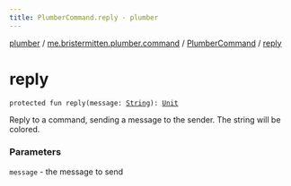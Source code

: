 ```yaml
---
title: PlumberCommand.reply - plumber
---
```


[plumber](../../index.html) / [me.bristermitten.plumber.command](../index.html) / [PlumberCommand](index.html) / [reply](./reply.html)

# reply

`protected fun reply(message: `[`String`](https://kotlinlang.org/api/latest/jvm/stdlib/kotlin/-string/index.html)`): `[`Unit`](https://kotlinlang.org/api/latest/jvm/stdlib/kotlin/-unit/index.html)

Reply to a command, sending a message to the sender. The string will be colored.

### Parameters

`message` - the message to send